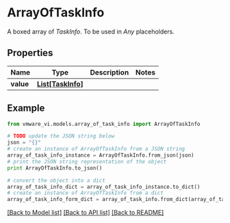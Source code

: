 # ArrayOfTaskInfo

A boxed array of *TaskInfo*. To be used in *Any* placeholders. 

## Properties
Name | Type | Description | Notes
------------ | ------------- | ------------- | -------------
**value** | [**List[TaskInfo]**](TaskInfo.md) |  | 

## Example

```python
from vmware_vi.models.array_of_task_info import ArrayOfTaskInfo

# TODO update the JSON string below
json = "{}"
# create an instance of ArrayOfTaskInfo from a JSON string
array_of_task_info_instance = ArrayOfTaskInfo.from_json(json)
# print the JSON string representation of the object
print ArrayOfTaskInfo.to_json()

# convert the object into a dict
array_of_task_info_dict = array_of_task_info_instance.to_dict()
# create an instance of ArrayOfTaskInfo from a dict
array_of_task_info_form_dict = array_of_task_info.from_dict(array_of_task_info_dict)
```
[[Back to Model list]](../README.md#documentation-for-models) [[Back to API list]](../README.md#documentation-for-api-endpoints) [[Back to README]](../README.md)


